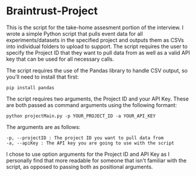 # Braintrust-Project

This is the script for the take-home assesment portion of the interview. I wrote a simple Python script that pulls event data for all experiments/datasets in the specified project and outputs them as CSVs into individual folders to upload to support. The script requires the user to specify the Project ID that they want to pull data from as well as a valid API key that can be used for all necessary calls.

The script requires the use of the Pandas library to handle CSV output, so you'll need to install that first: 

```
pip install pandas
```

The script requires two arguments, the Project ID and your API Key. These are both passed as command arguments using the following formant:

```
python projectMain.py -p YOUR_PROJECT_ID -a YOUR_API_KEY
```

The arguments are as follows:

```
-p, --projectID : The project ID you want to pull data from
-a, --apiKey : The API key you are going to use with the script
```

I chose to use option arguments for the Project ID and API Key as I personally find that more readable for someone that isn't familiar with the script, as opposed to passing both as positional arguments. 

